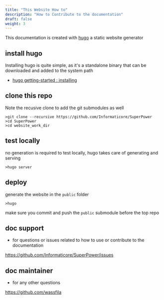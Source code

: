 ```yaml
---
title: "This Website How to"
description: "How to Contribute to the documentation"
draft: false
weight: 3
---
```


This documentation is created with [hugo](https://gohugo.io/) a static website generator

## install hugo
Installing hugo is quite simple, as it's a standalone binary that can be downloaded and added to the system path

* [hugo getting-started : installing](https://gohugo.io/getting-started/installing/)

## clone this repo
Note the recusive clone to add the git submodules as well

    >git clone --recursive https://github.com/Informaticore/SuperPower
    >cd SuperPower
    >cd website_work_dir

## test locally
no generation is required to test locally, hugo takes care of generating and serving

    >hugo server

## deploy
generate the website in the `public` folder

    >hugo

make sure you commit and push the `public` submodule before the top repo

## doc support

* for questions or issues related to how to use or contribute to the documentation

https://github.com/Informaticore/SuperPower/issues

## doc maintainer

* for any other questions

https://github.com/wassfila
